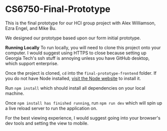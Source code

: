 # CS6750-Final-Prototype
This is the final prototype for our HCI group project with Alex Williamson, Ezra Engel, and Mike Bu.

We designed our prototype based upon our form initial prototype.

**Running Locally**
To run locally, you will need to clone this project onto your computer. I would suggest using HTTPS
to close because setting up Georgia Tech's ssh stuff is annoying unless you have GitHub desktop, which
support enterprise.

Once the project is cloned, `cd` into the `final-prototype-frontend` folder. If you do not have Node installed,
[visit the Node website](https://nodejs.org/en/learn/getting-started/how-to-install-nodejs) to install it.

Run `npm install` which should install all dependencies on your local machine.

Once `npm install has finished running`, run `npm run dev` which will spin up a live reload server to run the application on.

For the best viewing experience, I would suggest going into your browser's dev tools and setting the view to mobile.